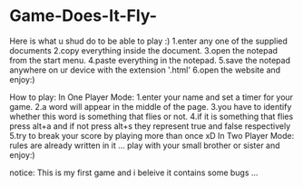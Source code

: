 # Game-Does-It-Fly-
Here is what u shud do to be able to play :)
1.enter any one of the supplied documents
2.copy everything inside the document.
3.open the notepad from the start menu.
4.paste everything in the notepad.
5.save the notepad anywhere on ur device with the extension '.html'
6.open the website and enjoy:)

How to play:
In One Player Mode:
1.enter your name and set a timer for your game.
2.a word will appear in the middle of the page.
3.you have to identify whether this word is something that flies or not.
4.if it is something that flies press alt+a and if not press alt+s they represent true and false respectively
5.try to break your score by playing more than once xD
In Two Player Mode:
rules are already written in it ... play with your small brother or sister and enjoy:)

notice: This is my first game and i beleive it contains some bugs ... 

